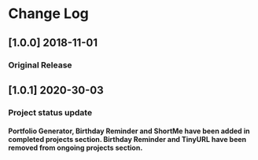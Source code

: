 # Change Log

## [1.0.0] 2018-11-01
### Original Release

## [1.0.1] 2020-30-03
### Project status update
#### Portfolio Generator, Birthday Reminder and ShortMe have been added in completed projects section. Birthday Reminder and TinyURL have been removed from ongoing projects section.